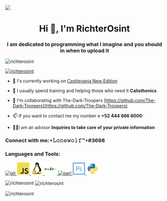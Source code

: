 ![](https://github.com/RichterOsint/RichterOsint/blob/main/Project%20X.gif) 

<h1 align="center">Hi 👋, I'm RichterOsint</h1>

<h3 align="center">I am dedicated to programming what I imagine and you should in when to upload it</h3>

<p align="left"> <img src="https://komarev.com/ghpvc/?username=richterosint&label=Profile%20views&color=0e75b6&style=flat" alt="richterosint" /> </p>

<p align="left"> <a href="https://github.com/ryo-ma/github-profile-trophy"><img src="https://github-profile-trophy.vercel.app/?username=richterosint" alt="richterosint" /></a> </p>

- 🔭 I's currently working on [Castlevania New Edition](https://github.com/RichterOsint/Castlevania.git)

- 🌱 I usually spend training and helping those who need it **Calisthenics**

- 👯 I'm collaborating with The-Dark-Troopers [https://github.com/The-Dark-Troopers](https://github.com/The-Dark-Troopers)

- 📫 If you want to contact me my number e **+52 444 666 6000**

- 👨‍🎓I am an advisor **Inquiries to take care of your private information <hobby>**

<h3 align="left">Connect with me:⋆𝙻𝚘𝚗𝚎𝚠𝚘𝚕𝚏™⋆#3698</h3>

<p align="left">

</p>

<h3 align="left">Languages and Tools:</h3>

<p align="left"> <a href="https://git-scm.com/" target="_blank" rel="noreferrer"> <img src="https://www.vectorlogo.zone/logos/git-scm/git-scm-icon.svg" alt="git" width="40" height="40"/> </a> <a href="https://developer.mozilla.org/en-US/docs/Web/JavaScript" target="_blank" rel="noreferrer"> <img src="https://raw.githubusercontent.com/devicons/devicon/master/icons/javascript/javascript-original.svg" alt="javascript" width="40" height="40"/> </a> <a href="https://www.linux.org/" target="_blank" rel="noreferrer"> <img src="https://raw.githubusercontent.com/devicons/devicon/master/icons/linux/linux-original.svg" alt="linux" width="40" height="40"/> </a> <a href="https://nodejs.org" target="_blank" rel="noreferrer"> <img src="https://raw.githubusercontent.com/devicons/devicon/master/icons/nodejs/nodejs-original-wordmark.svg" alt="nodejs" width="40" height="40"/> </a> <a href="https://www.perl.org/" target="_blank" rel="noreferrer"> <img src="https://api.iconify.design/logos-perl.svg" alt="perl" width="40" height="40"/> </a> <a href="https://www.photoshop.com/en" target="_blank" rel="noreferrer"> <img src="https://raw.githubusercontent.com/devicons/devicon/master/icons/photoshop/photoshop-line.svg" alt="photoshop" width="40" height="40"/> </a> <a href="https://www.python.org" target="_blank" rel="noreferrer"> <img src="https://raw.githubusercontent.com/devicons/devicon/master/icons/python/python-original.svg" alt="python" width="40" height="40"/> </a> </p>

<p><img align="left" src="https://github-readme-stats.vercel.app/api/top-langs?username=richterosint&show_icons=true&locale=en&layout=compact" alt="richterosint" /></p>

<p>&nbsp;<img align="center" src="https://github-readme-stats.vercel.app/api?username=richterosint&show_icons=true&locale=en" alt="richterosint" /></p>

<p><img align="center" src="https://github-readme-streak-stats.herokuapp.com/?user=richterosint&" alt="richterosint" /></p>

